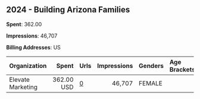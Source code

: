## 2024 - Building Arizona Families 
**Spent**: 362.00

**Impressions**: 46,707

**Billing Addresses**: US

|Organization|Spent|Urls|Impressions|Genders|Age Brackets|Country Codes|
|:---|---:|:---|---:|:---|:---|:---|
|Elevate Marketing|362.00 USD|[0](https://www.snap.com/political-ads/asset/8613ddc894d6273a92a56c13e4eb939211b8652de70b2488f0d85b368a6843b5?mediaType=mp4)|46,707|FEMALE||united states|
